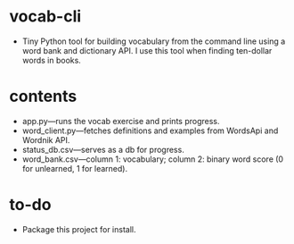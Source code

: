 # vocab-cli
  * Tiny Python tool for building vocabulary from the command line using a word bank and dictionary API. I use this tool when finding ten-dollar words in books.

# contents
  * app.py—runs the vocab exercise and prints progress.
  * word_client.py—fetches definitions and examples from WordsApi and Wordnik API.
  * status_db.csv—serves as a db for progress.
  * word_bank.csv—column 1: vocabulary; column 2: binary word score (0 for unlearned, 1 for learned).

# to-do
  * Package this project for install.
